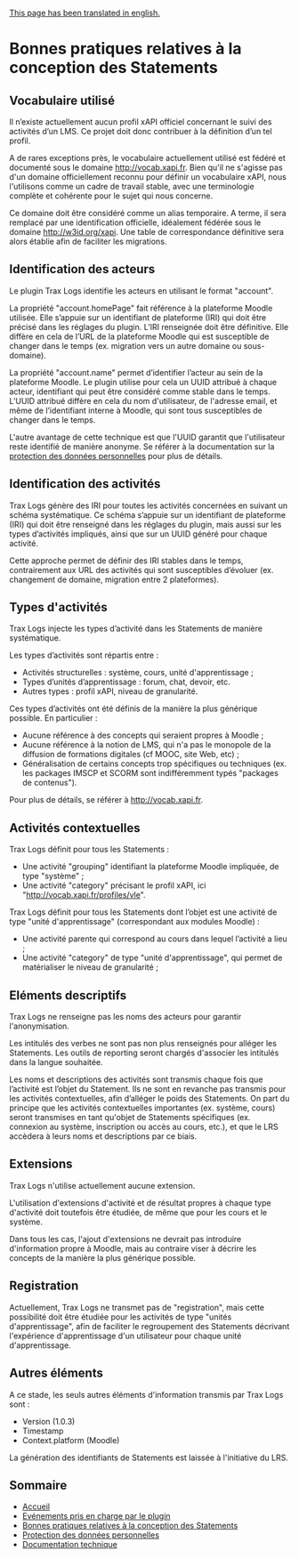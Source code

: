 [This page has been translated in english.](../en/best-practices.md)

# Bonnes pratiques relatives à la conception des Statements

## Vocabulaire utilisé

Il n’existe actuellement aucun profil xAPI officiel concernant le suivi des activités d’un LMS. 
Ce projet doit donc contribuer à la définition d’un tel profil.

A de rares exceptions près, le vocabulaire actuellement utilisé est fédéré et documenté sous le domaine http://vocab.xapi.fr.
Bien qu'il ne s'agisse pas d'un domaine officiellement reconnu pour définir un vocabulaire xAPI, 
nous l'utilisons comme un cadre de travail stable, avec une terminologie complète et cohérente pour le sujet qui nous concerne.

Ce domaine doit être considéré comme un alias temporaire. A terme, il sera remplacé par une identification officielle, 
idéalement fédérée sous le domaine http://w3id.org/xapi. Une table de correspondance définitive sera alors établie afin de faciliter les migrations.


## Identification des acteurs

Le plugin Trax Logs identifie les acteurs en utilisant le format "account".

La propriété "account.homePage" fait référence à la plateforme Moodle utilisée. 
Elle s’appuie sur un identifiant de plateforme (IRI) qui doit être précisé dans les réglages du plugin. 
L’IRI renseignée doit être définitive. Elle diffère en cela de l’URL de la plateforme Moodle 
qui est susceptible de changer dans le temps (ex. migration vers un autre domaine ou sous-domaine).

La propriété "account.name" permet d’identifier l’acteur au sein de la plateforme Moodle. 
Le plugin utilise pour cela un UUID attribué à chaque acteur, identifiant qui peut être considéré comme stable dans le temps. 
L’UUID attribué diffère en cela du nom d'utilisateur, de l'adresse email, et même de l’identifiant interne à Moodle, 
qui sont tous susceptibles de changer dans le temps.

L'autre avantage de cette technique est que l'UUID garantit que l'utilisateur reste identifié de manière anonyme.
Se référer à la documentation sur la [protection des données personnelles](privacy.md) pour plus de détails.


## Identification des activités

Trax Logs génère des IRI pour toutes les activités concernées en suivant un schéma systématique. 
Ce schéma s’appuie sur un identifiant de plateforme (IRI) qui doit être renseigné dans les réglages du plugin, 
mais aussi sur les types d’activités impliqués, ainsi que sur un UUID généré pour chaque activité.

Cette approche permet de définir des IRI stables dans le temps, contrairement aux URL des activités 
qui sont susceptibles d’évoluer (ex. changement de domaine, migration entre 2 plateformes).


## Types d'activités

Trax Logs injecte les types d’activité dans les Statements de manière systématique. 

Les types d’activités sont répartis entre :
* Activités structurelles : système, cours, unité d'apprentissage ;
* Types d’unités d’apprentissage : forum, chat, devoir, etc.
* Autres types : profil xAPI, niveau de granularité.

Ces types d’activités ont été définis de la manière la plus générique possible. En particulier : 
* Aucune référence à des concepts qui seraient propres à Moodle ;
* Aucune référence à la notion de LMS, qui n'a pas le monopole de la diffusion de formations digitales (cf MOOC, site Web, etc) ;
* Généralisation de certains concepts trop spécifiques ou techniques (ex. les packages IMSCP et SCORM sont indifféremment typés "packages de contenus").

Pour plus de détails, se référer à http://vocab.xapi.fr.


## Activités contextuelles

Trax Logs définit pour tous les Statements :
* Une activité "grouping" identifiant la plateforme Moodle impliquée, de type "système" ;
* Une activité "category" précisant le profil xAPI, ici "http://vocab.xapi.fr/profiles/vle".

Trax Logs définit pour tous les Statements dont l’objet est une activité de type "unité d'apprentissage" (correspondant aux modules Moodle) :
* Une activité parente qui correspond au cours dans lequel l’activité a lieu ;
* Une activité "category" de type "unité d'apprentissage", qui permet de matérialiser le niveau de granularité ;
 

## Eléments descriptifs

Trax Logs ne renseigne pas les noms des acteurs pour garantir l'anonymisation.

Les intitulés des verbes ne sont pas non plus renseignés pour alléger les Statements. Les outils de reporting seront chargés d'associer les intitulés dans la langue souhaitée.

Les noms et descriptions des activités sont transmis chaque fois que l’activité est l’objet du Statement. 
Ils ne sont en revanche pas transmis pour les activités contextuelles, afin d’alléger le poids des Statements.
On part du principe que les activités contextuelles importantes (ex. système, cours) seront transmises en tant qu'objet de Statements spécifiques (ex. connexion au système, inscription ou accès au cours, etc.), et que le LRS accèdera à leurs noms et descriptions par ce biais.


## Extensions

Trax Logs n'utilise actuellement aucune extension. 

L'utilisation d'extensions d'activité et de résultat propres à chaque type d'activité doit toutefois être étudiée,
de même que pour les cours et le système.

Dans tous les cas, l'ajout d'extensions ne devrait pas introduire d'information propre à Moodle, 
mais au contraire viser à décrire les concepts de la manière la plus générique possible.


## Registration

Actuellement, Trax Logs ne transmet pas de "registration", mais cette possibilité doit être étudiée pour les activités de type "unités d'apprentissage", 
afin de faciliter le regroupement des Statements décrivant l'expérience d'apprentissage d'un utilisateur pour chaque unité d'apprentissage.


## Autres éléments

A ce stade, les seuls autres éléments d'information transmis par Trax Logs sont :
* Version (1.0.3)
* Timestamp
* Context.platform (Moodle)

La génération des identifiants de Statements est laissée à l'initiative du LRS.


## Sommaire

* [Accueil](README.md)
* [Evénements pris en charge par le plugin](events.md)
* [Bonnes pratiques relatives à la conception des Statements](best-practices.md)
* [Protection des données personnelles](privacy.md)
* [Documentation technique](tech.md)
